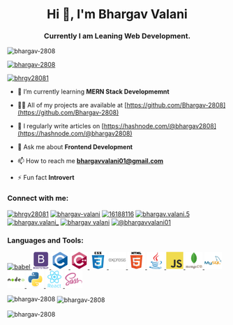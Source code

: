 <h1 align="center">Hi 👋, I'm Bhargav Valani</h1>
<h3 align="center">Currently I am Leaning Web Development.</h3>

<p align="left"> <img src="https://komarev.com/ghpvc/?username=bhargav-2808&label=Profile%20views&color=0e75b6&style=flat" alt="bhargav-2808" /> </p>

<p align="left"> <a href="https://github.com/ryo-ma/github-profile-trophy"><img src="https://github-profile-trophy.vercel.app/?username=bhargav-2808" alt="bhargav-2808" /></a> </p>

<p align="left"> <a href="https://twitter.com/bhrgv28081" target="blank"><img src="https://img.shields.io/twitter/follow/bhrgv28081?logo=twitter&style=for-the-badge" alt="bhrgv28081" /></a> </p>

- 🌱 I’m currently learning **MERN Stack Developmemnt**

- 👨‍💻 All of my projects are available at [https://github.com/Bhargav-2808](https://github.com/Bhargav-2808)

- 📝 I regularly write articles on [https://hashnode.com/@bhargav2808](https://hashnode.com/@bhargav2808)

- 💬 Ask me about **Frontend Development**

- 📫 How to reach me **bhargavvalani01@gmail.com**

- ⚡ Fun fact **Introvert**

<h3 align="left">Connect with me:</h3>
<p align="left">
<a href="https://twitter.com/bhrgv28081" target="blank"><img align="center" src="https://raw.githubusercontent.com/rahuldkjain/github-profile-readme-generator/master/src/images/icons/Social/twitter.svg" alt="bhrgv28081" height="30" width="40" /></a>
<a href="https://linkedin.com/in/bhargav-valani" target="blank"><img align="center" src="https://raw.githubusercontent.com/rahuldkjain/github-profile-readme-generator/master/src/images/icons/Social/linked-in-alt.svg" alt="bhargav-valani" height="30" width="40" /></a>
<a href="https://stackoverflow.com/users/16188116" target="blank"><img align="center" src="https://raw.githubusercontent.com/rahuldkjain/github-profile-readme-generator/master/src/images/icons/Social/stack-overflow.svg" alt="16188116" height="30" width="40" /></a>
<a href="https://fb.com/bhargav.valani.5" target="blank"><img align="center" src="https://raw.githubusercontent.com/rahuldkjain/github-profile-readme-generator/master/src/images/icons/Social/facebook.svg" alt="bhargav.valani.5" height="30" width="40" /></a>
<a href="https://instagram.com/bhargav.valani_" target="blank"><img align="center" src="https://raw.githubusercontent.com/rahuldkjain/github-profile-readme-generator/master/src/images/icons/Social/instagram.svg" alt="bhargav.valani_" height="30" width="40" /></a>
<a href="https://www.youtube.com/c/bhargav valani" target="blank"><img align="center" src="https://raw.githubusercontent.com/rahuldkjain/github-profile-readme-generator/master/src/images/icons/Social/youtube.svg" alt="bhargav valani" height="30" width="40" /></a>
<a href="https://www.hackerearth.com/@bhargavvalani01" target="blank"><img align="center" src="https://raw.githubusercontent.com/rahuldkjain/github-profile-readme-generator/master/src/images/icons/Social/hackerearth.svg" alt="@bhargavvalani01" height="30" width="40" /></a>
</p>

<h3 align="left">Languages and Tools:</h3>
<p align="left"> <a href="https://babeljs.io/" target="_blank"> <img src="https://www.vectorlogo.zone/logos/babeljs/babeljs-icon.svg" alt="babel" width="40" height="40"/> </a> <a href="https://getbootstrap.com" target="_blank"> <img src="https://raw.githubusercontent.com/devicons/devicon/master/icons/bootstrap/bootstrap-plain-wordmark.svg" alt="bootstrap" width="40" height="40"/> </a> <a href="https://www.cprogramming.com/" target="_blank"> <img src="https://raw.githubusercontent.com/devicons/devicon/master/icons/c/c-original.svg" alt="c" width="40" height="40"/> </a> <a href="https://www.w3schools.com/cpp/" target="_blank"> <img src="https://raw.githubusercontent.com/devicons/devicon/master/icons/cplusplus/cplusplus-original.svg" alt="cplusplus" width="40" height="40"/> </a> <a href="https://www.w3schools.com/css/" target="_blank"> <img src="https://raw.githubusercontent.com/devicons/devicon/master/icons/css3/css3-original-wordmark.svg" alt="css3" width="40" height="40"/> </a> <a href="https://expressjs.com" target="_blank"> <img src="https://raw.githubusercontent.com/devicons/devicon/master/icons/express/express-original-wordmark.svg" alt="express" width="40" height="40"/> </a> <a href="https://www.w3.org/html/" target="_blank"> <img src="https://raw.githubusercontent.com/devicons/devicon/master/icons/html5/html5-original-wordmark.svg" alt="html5" width="40" height="40"/> </a> <a href="https://www.java.com" target="_blank"> <img src="https://raw.githubusercontent.com/devicons/devicon/master/icons/java/java-original.svg" alt="java" width="40" height="40"/> </a> <a href="https://developer.mozilla.org/en-US/docs/Web/JavaScript" target="_blank"> <img src="https://raw.githubusercontent.com/devicons/devicon/master/icons/javascript/javascript-original.svg" alt="javascript" width="40" height="40"/> </a> <a href="https://www.mongodb.com/" target="_blank"> <img src="https://raw.githubusercontent.com/devicons/devicon/master/icons/mongodb/mongodb-original-wordmark.svg" alt="mongodb" width="40" height="40"/> </a> <a href="https://www.mysql.com/" target="_blank"> <img src="https://raw.githubusercontent.com/devicons/devicon/master/icons/mysql/mysql-original-wordmark.svg" alt="mysql" width="40" height="40"/> </a> <a href="https://nodejs.org" target="_blank"> <img src="https://raw.githubusercontent.com/devicons/devicon/master/icons/nodejs/nodejs-original-wordmark.svg" alt="nodejs" width="40" height="40"/> </a> <a href="https://www.python.org" target="_blank"> <img src="https://raw.githubusercontent.com/devicons/devicon/master/icons/python/python-original.svg" alt="python" width="40" height="40"/> </a> <a href="https://reactjs.org/" target="_blank"> <img src="https://raw.githubusercontent.com/devicons/devicon/master/icons/react/react-original-wordmark.svg" alt="react" width="40" height="40"/> </a> <a href="https://sass-lang.com" target="_blank"> <img src="https://raw.githubusercontent.com/devicons/devicon/master/icons/sass/sass-original.svg" alt="sass" width="40" height="40"/> </a> </p>

<p><img align="left" src="https://github-readme-stats.vercel.app/api/top-langs?username=bhargav-2808&show_icons=true&locale=en&layout=compact" alt="bhargav-2808" /></p>

<p>&nbsp;<img align="center" src="https://github-readme-stats.vercel.app/api?username=bhargav-2808&show_icons=true&locale=en" alt="bhargav-2808" /></p>

<p><img align="center" src="https://github-readme-streak-stats.herokuapp.com/?user=bhargav-2808&" alt="bhargav-2808" /></p>

